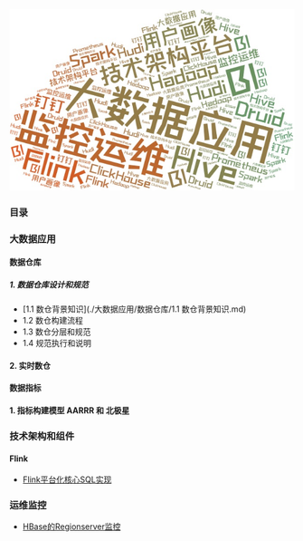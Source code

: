![全局词云](comm/image/全局词云.jpg)

### 目录

### 大数据应用

#### 数据仓库
##### 1. 数据仓库设计和规范
* [1.1 数仓背景知识](./大数据应用/数据仓库/1.1 数仓背景知识.md)
* 1.2 数仓构建流程
* 1.3 数仓分层和规范
* 1.4 规范执行和说明

#### 2. 实时数仓

#### 数据指标
#### 1. 指标构建模型 AARRR 和 北极星


### 技术架构和组件
#### Flink
* [Flink平台化核心SQL实现](./架构技术平台/Flink/Flink平台化核心SQL实现.md)




### 运维监控

* [HBase的Regionserver监控](./监控运维/Hbase的Regionserver监控.md)
